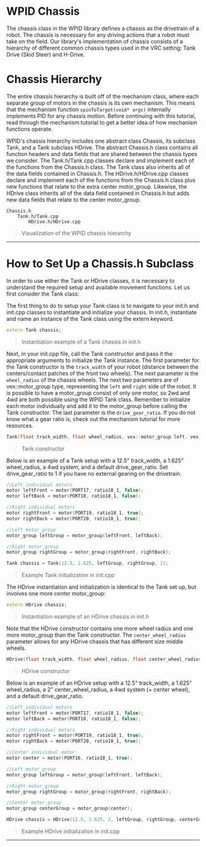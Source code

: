 # WPID Chassis

The chassis class in the WPID library defines a chassis as the drivetrain of a robot. The chassis is necessary for any driving actions that a robot must take on the field. Our library's implementation of chassis consists of a hierarchy of different common chassis types used in the VRC setting: Tank Drive (Skid Steer) and H-Drive.

# Chassis Hierarchy

The entire chassis hierarchy is built off of the mechanism class, where each separate group of motors in the chassis is its own mechanism. This means that the mechanism function `spinToTarget(void* args)` internally implements PID for any chassis motion. Before continuing with this tutorial, read through the mechanism tutorial to get a better idea of how mechanism functions operate.

WPID's chassis hierarchy includes one abstract class Chassis, its subclass Tank, and a Tank subclass HDrive. The abstract Chassis.h class contains all function headers and data fields that are shared between the chassis types we consider. The Tank.h/Tank.cpp classes declare and implement each of the functions from the Chassis.h class. The Tank class also inherits all of the data fields contained in Chassis.h. The HDrive.h/HDrive.cpp classes declare and implement each of the functions from the Chassis.h class plus new functions that relate to the extra center motor_group. Likewise, the HDrive class inherits all of the data field contained in Chassis.h but adds new data fields that relate to the center motor_group.

```
Chassis.h
    Tank.h/Tank.cpp
        HDrive.h/HDrive.cpp
```
> Visualization of the WPID chassis hierarchy

---
# How to Set Up a Chassis.h Subclass

In order to use either the Tank or HDrive classes, it is necessary to understand the required setup and available movement functions. Let us first consider the Tank class:

The first thing to do to setup your Tank class is to navigate to your init.h and init.cpp classes to instantiate and initialize your chassis. In init.h, instantiate and name an instance of the Tank class using the extern keyword.

```cpp
extern Tank chassis;
```
> Instantiation example of a Tank chassis in init.h

Next, in your init.cpp file, call the Tank constructor and pass it the appropriate arguments to initialize the Tank instance. The first parameter for the Tank constructor is the `track_width` of your robot (distance between the centers/contact patches of the front two wheels). The next parameter is the `wheel_radius` of the chassis wheels. The next two parameters are of vex::motor_group type, representing the `left` and `right` side of the robot. It is possible to have a motor_group consist of only one motor, so 2wd and 4wd are both possible using the WPID Tank class. Remember to initialize each motor individually and add it to the motor_group before calling the Tank constructor. The last parameter is the `drive_gear_ratio`. If you do not know what a gear ratio is, check out the mechanism tutorial for more resources.

```cpp
Tank(float track_width, float wheel_radius, vex::motor_group left, vex::motor_group right, float drive_gear_ratio);
```
> Tank constructor

Below is an example of a Tank setup with a 12.5" track_width, a 1.625" wheel_radius, a 4wd system, and a default drive_gear_ratio. Set drive_gear_ratio to 1 if you have no external gearing on the drivetrain.

```cpp
//Left individual motors
motor leftFront = motor(PORT17, ratio18_1, false);
motor leftBack = motor(PORT18, ratio18_1, false);

//Right individual motors
motor rightFront = motor(PORT19, ratio18_1, true);
motor rightBack = motor(PORT20, ratio18_1, true);

//Left motor_group
motor_group leftGroup = motor_group(leftFront, leftBack);

//Right motor_group
motor_group rightGroup = motor_group(rightFront, rightBack);

Tank chassis = Tank(12.5, 1.625, leftGroup, rightGroup, 1);
```
> Example Tank initialization in init.cpp

The HDrive instantiation and initialization is identical to the Tank set up, but involves one more center motor_group:

```cpp
extern HDrive chassis;
```
> Instantiation example of an HDrive chassis in init.h

Note that the HDrive constructor contains one more wheel radius and one more motor_group than the Tank constructor. The `center_wheel_radius` parameter allows for any HDrive chassis that has different size middle wheels.

```cpp
HDrive(float track_width, float wheel_radius, float center_wheel_radius, vex::motor_group left, vex::motor_group right, vex::motor_group center, float drive_gear_ratio);
```
> HDrive constructor

Below is an example of an HDrive setup with a 12.5" track_width, a 1.625" wheel_radius, a 2" center_wheel_radius, a 4wd system (+ center wheel), and a default drive_gear_ratio.

```cpp
//Left individual motors
motor leftFront = motor(PORT17, ratio18_1, false);
motor leftBack = motor(PORT18, ratio18_1, false);

//Right individual motors
motor rightFront = motor(PORT19, ratio18_1, true);
motor rightBack = motor(PORT20, ratio18_1, true);

//Center individual motor
motor center = motor(PORT16, ratio18_1, true);

//Left motor_group
motor_group leftGroup = motor_group(leftFront, leftBack);

//Right motor_group
motor_group rightGroup = motor_group(rightFront, rightBack);

//Center motor_group
motor_group centerGroup = motor_group(center);

HDrive chassis = HDrive(12.5, 1.625, 2, leftGroup, rightGroup, centerGroup, 1);
```
> Example HDrive initialization in init.cpp

---
